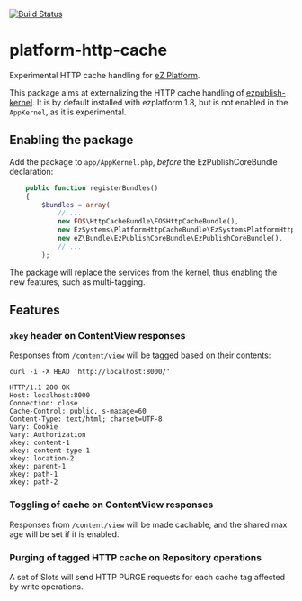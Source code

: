 [![Build Status](https://travis-ci.org/ezsystems/ezplatform-http-cache.svg?branch=master)](https://travis-ci.org/ezsystems/ezplatform-http-cache)

# platform-http-cache

Experimental HTTP cache handling for [eZ Platform][ezplatform].

This package aims at externalizing the HTTP cache handling of [ezpublish-kernel][ezpublish-kernel].
It is by default installed with ezplatform 1.8, but is not enabled in the `AppKernel`, as it is experimental.

## Enabling the package
Add the package to `app/AppKernel.php`, *before* the EzPublishCoreBundle declaration:

```php
    public function registerBundles()
    {
        $bundles = array(
            // ...
            new FOS\HttpCacheBundle\FOSHttpCacheBundle(),
            new EzSystems\PlatformHttpCacheBundle\EzSystemsPlatformHttpCacheBundle();
            new eZ\Bundle\EzPublishCoreBundle\EzPublishCoreBundle(),
            // ...
        );
```

The package will replace the services from the kernel, thus enabling the new features, such as multi-tagging.

## Features

### `xkey` header on ContentView responses
Responses from `/content/view` will be tagged based on their contents:

```
curl -i -X HEAD 'http://localhost:8000/'

HTTP/1.1 200 OK
Host: localhost:8000
Connection: close
Cache-Control: public, s-maxage=60
Content-Type: text/html; charset=UTF-8
Vary: Cookie
Vary: Authorization
xkey: content-1
xkey: content-type-1
xkey: location-2
xkey: parent-1
xkey: path-1
xkey: path-2
```

### Toggling of cache on ContentView responses
Responses from `/content/view` will be made cachable, and the shared max age will be set if it is enabled.

### Purging of tagged HTTP cache on Repository operations
A set of Slots will send HTTP PURGE requests for each cache tag affected by write operations. 

[ezplatform]: http://github.com/ezsystems/ezplatform
[ezpublish-kernel]: http://github.com/ezsystems/ezpubish-kernel

